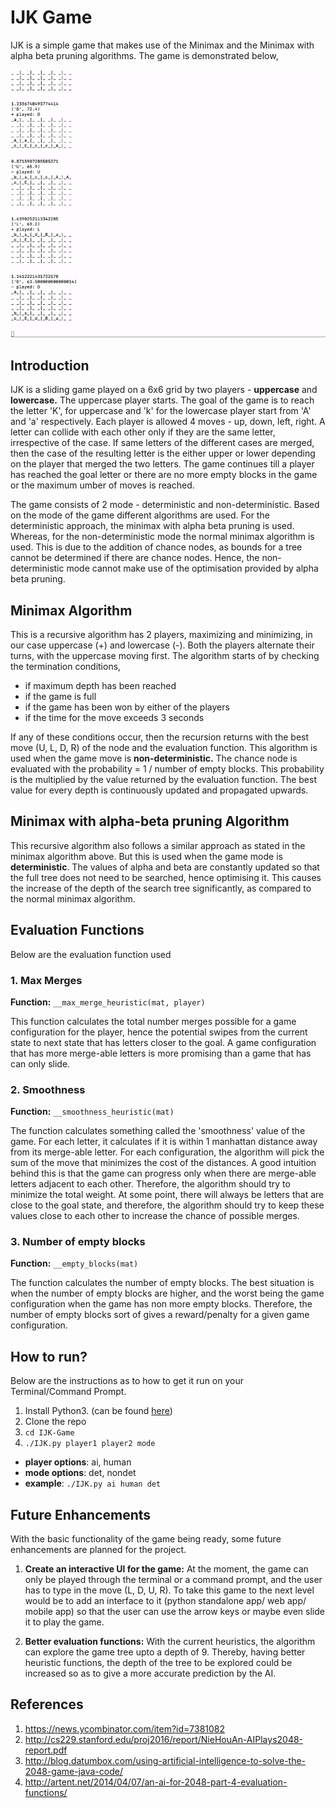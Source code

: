 # IJK Game

IJK is a simple game that makes use of the Minimax and the Minimax with alpha beta pruning
algorithms. The game is demonstrated below,

![alt text](ijkgif.gif)

## Introduction

IJK is a sliding game played on a 6x6 grid by two players - **uppercase** and **lowercase.**
The uppercase player starts. The goal of the game is to reach the letter 'K', for
uppercase and 'k' for the lowercase player start from 'A' and 'a' respectively. Each
player is allowed 4 moves - up, down, left, right. A letter can collide with each other
only if they are the same letter, irrespective of the case. If same letters of the different
cases are merged, then the case of the resulting letter is the either upper or lower
depending on the player that merged the two letters. The game continues till a player
has reached the goal letter or there are no more empty blocks in the game or the
maximum umber of moves is reached.

The game consists of 2 mode - deterministic and non-deterministic. Based on the mode
of the game different algorithms are used. For the deterministic approach, the
minimax with alpha beta pruning is used. Whereas, for the non-deterministic mode
the normal minimax algorithm is used. This is due to the addition of chance nodes,
as bounds for a tree cannot be determined if there are chance nodes. Hence, the
non-deterministic mode cannot make use of the optimisation provided by alpha beta
pruning.


## Minimax Algorithm

This is a recursive algorithm has 2 players, maximizing and minimizing, in our case
uppercase (+) and lowercase (-). Both the players alternate their turns, with the
uppercase moving first. The algorithm starts of by checking the termination conditions,
- if maximum depth has been reached
- if the game is full
- if the game has been won by either of the players
- if the time for the move exceeds 3 seconds

If any of these conditions occur, then the recursion returns with the best move
(U, L, D, R) of the node and the evaluation function. This algorithm is used
when the game move is **non-deterministic.** The chance node is evaluated with the
probability = 1 / number of empty blocks. This probability is the multiplied by the
value returned by the evaluation function. The best value for every depth is
continuously updated and propagated upwards.

## Minimax with alpha-beta pruning Algorithm

This recursive algorithm also follows a similar approach as stated in the minimax
algorithm above. But this is used when the game mode is **deterministic**.
The values of alpha and beta are constantly updated so that the full tree does
not need to be searched, hence optimising it. This causes the increase of the
depth of the search tree significantly, as compared to the normal minimax algorithm.

## Evaluation Functions

Below are the evaluation function used

### 1. Max Merges
**Function:** `__max_merge_heuristic(mat, player)`

This function calculates the total number merges possible for a game configuration
for the player, hence the potential swipes from the current state to next state
that has letters closer to the goal. A game configuration that has more merge-able
letters is more promising than a game that has can only slide.

### 2. Smoothness
**Function:** `__smoothness_heuristic(mat)`

The function calculates something called the 'smoothness' value of the game. For
each letter, it calculates if it is within 1 manhattan distance away from its
merge-able letter. For each configuration, the algorithm will pick the sum of the
move that minimizes the cost of the distances. A good intuition behind this is that
the game can progress only when there are merge-able letters adjacent to each other.
Therefore, the algorithm should try to minimize the total weight. At some point,
there will always be letters that are close to the goal state, and therefore, the
algorithm should try to keep these values close to each other to increase the chance
of possible merges.

### 3. Number of empty blocks
**Function:** `__empty_blocks(mat)`

The function calculates the number of empty blocks. The best situation is when the
number of empty blocks are higher, and the worst being the game configuration when
the game has non more empty blocks. Therefore, the number of empty blocks sort of
gives a reward/penalty for a given game configuration.

## How to run?

Below are the instructions as to how to get it run on your Terminal/Command Prompt.

1. Install Python3. (can be found [here](https://www.python.org/downloads/))
2. Clone the repo
3. `cd IJK-Game`
4. `./IJK.py player1 player2 mode`
 * **player options**: ai, human
 * **mode options**: det, nondet
 * **example**: `./IJK.py ai human det`

## Future Enhancements

With the basic functionality of the game being ready, some future enhancements are planned for the project.
1. **Create an interactive UI for the game:** At the moment, the game can only be played through the terminal or a command prompt, and the user has to type in the move (L, D, U, R). To take this game to the next level would be to add an interface to it (python standalone app/ web app/ mobile app) so that the user can use the arrow keys or maybe even slide it to play the game.

2. **Better evaluation functions:** With the current heuristics, the algorithm can explore the game tree upto a depth of 9. Thereby, having better heuristic functions, the depth of the tree to be explored could be increased so as to give a more accurate prediction by the AI.

## References
1. https://news.ycombinator.com/item?id=7381082
2. http://cs229.stanford.edu/proj2016/report/NieHouAn-AIPlays2048-report.pdf
3. http://blog.datumbox.com/using-artificial-intelligence-to-solve-the-2048-game-java-code/
4. http://artent.net/2014/04/07/an-ai-for-2048-part-4-evaluation-functions/
